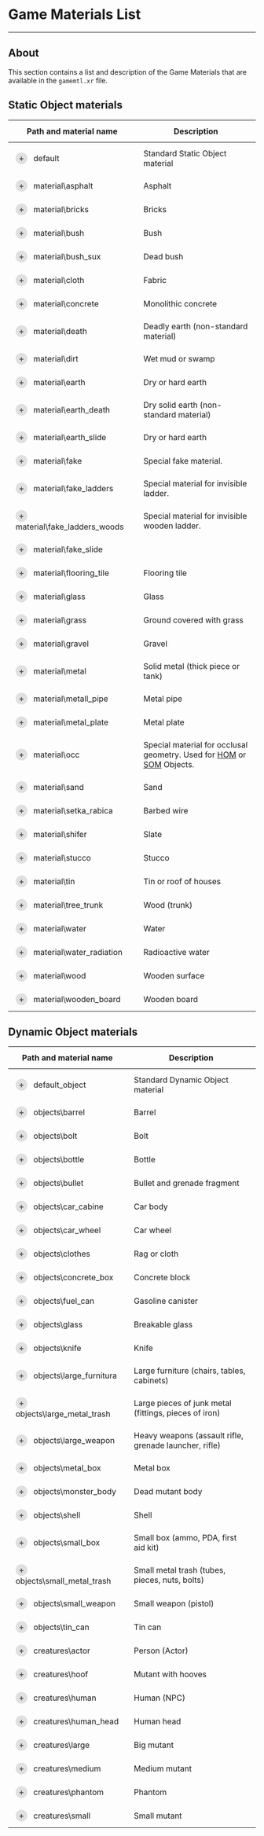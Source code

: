 # Game Materials List

___

## About

This section contains a list and description of the Game Materials that are available in the `gamemtl.xr` file.

## Static Object materials

<style>
.main-table {
    width: 100%;
    border-collapse: collapse;
}

.main-table th, .main-table td {
    padding: 12px 15px;
}

.main-table th {
}

.material-row {
    transition: background-color 0.2s;
}

.material-row:hover {
    background-color: #f9f9f9;
}

.expand-btn {
    cursor: pointer;
    display: inline-block;
    width: 24px;
    height: 24px;
    text-align: center;
    margin-right: 8px;
    background-color: #e0e0e0;
    border-radius: 50%;
    color: #555;
    font-weight: bold;
    line-height: 24px;
    transition: all 0.3s;
    user-select: none;
}

.expand-btn:hover {
    background-color: #d0d0d0;
}

.expand-btn.active {
    background-color: #4CAF50;
    color: white;
}

.details-container {
    max-height: 0;
    overflow: hidden;
    transition: max-height 0.2s ease-out;
    background-color: #fafafa;
}

.details-container.show {
    max-height: 1500px;
    transition: max-height 0.2s ease-in;
}

.nested-table {
    width: calc(100% - 30px);
    margin: 10px 15px;
    border-collapse: collapse;
    box-shadow: 0 1px 3px rgba(0,0,0,0.1);
}

.nested-table td {
    padding: 10px 15px;
    border: 1px solid #e0e0e0;
    background-color: white;
}

.nested-table tr:first-child td {
    border-top: none;
}

.nested-table tr:last-child td {
    border-bottom: none;
}

.nested-table tr td:first-child {
    border-left: none;
    font-weight: 500;
    color: #333;
}

.nested-table tr td:last-child {
    border-right: none;
    color: #666;
}
</style>

<table class="main-table" id="StaticObjectMaterialsTable">
    <thead>
        <tr>
            <th>Path and material name</th>
            <th>Description</th>
        </tr>
    </thead>
    <tbody>
        <tr class="material-row">
            <td>
                <span class="expand-btn" data-source="static/default.html">+</span>
                default
            </td>
            <td>Standard Static Object material</td>
        </tr>
        <tr>
            <td colspan="2" style="padding: 0;">
                <div class="details-container">
                    <table class="nested-table">
                    </table>
                </div>
            </td>
        </tr>
        <tr class="material-row">
            <td>
                <span class="expand-btn" data-source="static/asphalt.html">+</span>
                material\asphalt
            </td>
            <td>Asphalt</td>
        </tr>
        <tr>
            <td colspan="2" style="padding: 0;">
                <div class="details-container">
                    <table class="nested-table">
                    </table>
                </div>
            </td>
        </tr>
        <tr class="material-row">
            <td>
                <span class="expand-btn" data-source="static/bricks.html">+</span>
                material\bricks
            </td>
            <td>Bricks</td>
        </tr>
        <tr>
            <td colspan="2" style="padding: 0;">
                <div class="details-container">
                    <table class="nested-table">
                    </table>
                </div>
            </td>
        </tr>
        <tr class="material-row">
            <td>
                <span class="expand-btn" data-source="static/bush.html">+</span>
                material\bush
            </td>
            <td>Bush</td>
        </tr>
        <tr>
            <td colspan="2" style="padding: 0;">
                <div class="details-container">
                    <table class="nested-table">
                    </table>
                </div>
            </td>
        </tr>
        <tr class="material-row">
            <td>
                <span class="expand-btn" data-source="static/bush-sux.html">+</span>
                material\bush_sux
            </td>
            <td>Dead bush</td>
        </tr>
        <tr>
            <td colspan="2" style="padding: 0;">
                <div class="details-container">
                    <table class="nested-table">
                    </table>
                </div>
            </td>
        </tr>
        <tr class="material-row">
            <td>
                <span class="expand-btn" data-source="static/cloth.html">+</span>
                material\cloth
            </td>
            <td>Fabric</td>
        </tr>
        <tr>
            <td colspan="2" style="padding: 0;">
                <div class="details-container">
                    <table class="nested-table">
                    </table>
                </div>
            </td>
        </tr>
        <tr class="material-row">
            <td>
                <span class="expand-btn" data-source="static/concrete.html">+</span>
                material\concrete
            </td>
            <td>Monolithic concrete</td>
        </tr>
        <tr>
            <td colspan="2" style="padding: 0;">
                <div class="details-container">
                    <table class="nested-table">
                    </table>
                </div>
            </td>
        </tr>
        <tr class="material-row">
            <td>
                <span class="expand-btn" data-source="static/death.html">+</span>
                material\death
            </td>
            <td>Deadly earth (non-standard material)</td>
        </tr>
        <tr>
            <td colspan="2" style="padding: 0;">
                <div class="details-container">
                    <table class="nested-table">
                    </table>
                </div>
            </td>
        </tr>
        <tr class="material-row">
            <td>
                <span class="expand-btn" data-source="static/dirt.html">+</span>
                material\dirt
            </td>
            <td>Wet mud or swamp</td>
        </tr>
        <tr>
            <td colspan="2" style="padding: 0;">
                <div class="details-container">
                    <table class="nested-table">
                    </table>
                </div>
            </td>
        </tr>
        <tr class="material-row">
            <td>
                <span class="expand-btn" data-source="static/earth.html">+</span>
                material\earth
            </td>
            <td>Dry or hard earth</td>
        </tr>
        <tr>
            <td colspan="2" style="padding: 0;">
                <div class="details-container">
                    <table class="nested-table">
                    </table>
                </div>
            </td>
        </tr>
        <tr class="material-row">
            <td>
                <span class="expand-btn" data-source="static/earth-death.html">+</span>
                material\earth_death
            </td>
            <td>Dry solid earth (non-standard material)</td>
        </tr>
        <tr>
            <td colspan="2" style="padding: 0;">
                <div class="details-container">
                    <table class="nested-table">
                    </table>
                </div>
            </td>
        </tr>
        <tr class="material-row">
            <td>
                <span class="expand-btn" data-source="static/earth-slide.html">+</span>
                material\earth_slide
            </td>
            <td>Dry or hard earth</td>
        </tr>
        <tr>
            <td colspan="2" style="padding: 0;">
                <div class="details-container">
                    <table class="nested-table">
                    </table>
                </div>
            </td>
        </tr>
        <tr class="material-row">
            <td>
                <span class="expand-btn" data-source="static/fake.html">+</span>
                material\fake
            </td>
            <td>Special fake material.</td>
        </tr>
        <tr>
            <td colspan="2" style="padding: 0;">
                <div class="details-container">
                    <table class="nested-table">
                    </table>
                </div>
            </td>
        </tr>
        <tr class="material-row">
            <td>
                <span class="expand-btn" data-source="static/fake-ladders.html">+</span>
                material\fake_ladders
            </td>
            <td>Special material for invisible ladder.</td>
        </tr>
        <tr>
            <td colspan="2" style="padding: 0;">
                <div class="details-container">
                    <table class="nested-table">
                    </table>
                </div>
            </td>
        </tr>
        <tr class="material-row">
            <td>
                <span class="expand-btn" data-source="static/fake-ladders-woods.html">+</span>
                material\fake_ladders_woods
            </td>
            <td>Special material for invisible wooden ladder.</td>
        </tr>
        <tr>
            <td colspan="2" style="padding: 0;">
                <div class="details-container">
                    <table class="nested-table">
                    </table>
                </div>
            </td>
        </tr>
        <tr class="material-row">
            <td>
                <span class="expand-btn" data-source="static/fake-slide.html">+</span>
                material\fake_slide
            </td>
            <td></td>
        </tr>
        <tr>
            <td colspan="2" style="padding: 0;">
                <div class="details-container">
                    <table class="nested-table">
                    </table>
                </div>
            </td>
        </tr>
        <tr class="material-row">
            <td>
                <span class="expand-btn" data-source="static/flooring-tile.html">+</span>
                material\flooring_tile
            </td>
            <td>Flooring tile</td>
        </tr>
        <tr>
            <td colspan="2" style="padding: 0;">
                <div class="details-container">
                    <table class="nested-table">
                    </table>
                </div>
            </td>
        </tr>
        <tr class="material-row">
            <td>
                <span class="expand-btn" data-source="static/glass.html">+</span>
                material\glass
            </td>
            <td>Glass</td>
        </tr>
        <tr>
            <td colspan="2" style="padding: 0;">
                <div class="details-container">
                    <table class="nested-table">
                    </table>
                </div>
            </td>
        </tr>
        <tr class="material-row">
            <td>
                <span class="expand-btn" data-source="static/grass.html">+</span>
                material\grass
            </td>
            <td>Ground covered with grass</td>
        </tr>
        <tr>
            <td colspan="2" style="padding: 0;">
                <div class="details-container">
                    <table class="nested-table">
                    </table>
                </div>
            </td>
        </tr>
        <tr class="material-row">
            <td>
                <span class="expand-btn" data-source="static/gravel.html">+</span>
                material\gravel
            </td>
            <td>Gravel</td>
        </tr>
        <tr>
            <td colspan="2" style="padding: 0;">
                <div class="details-container">
                    <table class="nested-table">
                    </table>
                </div>
            </td>
        </tr>
        <tr class="material-row">
            <td>
                <span class="expand-btn" data-source="static/metal.html">+</span>
                material\metal
            </td>
            <td>Solid metal (thick piece or tank) </td>
        </tr>
        <tr>
            <td colspan="2" style="padding: 0;">
                <div class="details-container">
                    <table class="nested-table">
                    </table>
                </div>
            </td>
        </tr>
        <tr class="material-row">
            <td>
                <span class="expand-btn" data-source="static/metall-pipe.html">+</span>
                material\metall_pipe
            </td>
            <td>Metal pipe</td>
        </tr>
        <tr>
            <td colspan="2" style="padding: 0;">
                <div class="details-container">
                    <table class="nested-table">
                    </table>
                </div>
            </td>
        </tr>
        <tr class="material-row">
            <td>
                <span class="expand-btn" data-source="static/metal-plate.html">+</span>
                material\metal_plate
            </td>
            <td>Metal plate</td>
        </tr>
        <tr>
            <td colspan="2" style="padding: 0;">
                <div class="details-container">
                    <table class="nested-table">
                    </table>
                </div>
            </td>
        </tr>
        <tr class="material-row">
            <td>
                <span class="expand-btn" data-source="static/occ.html">+</span>
                material\occ
            </td>
            <td>Special material for occlusal geometry. Used for <a  href="../../glossary/glossary.html#hierarchical-occluder-mesh">HOM</a> or <a href="../../glossary/glossary.html#sound-occluder-mesh">SOM</a> Objects.</td>
        </tr>
        <tr>
            <td colspan="2" style="padding: 0;">
                <div class="details-container">
                    <table class="nested-table">
                    </table>
                </div>
            </td>
        </tr>
        <tr class="material-row">
            <td>
                <span class="expand-btn" data-source="static/sand.html">+</span>
                material\sand
            </td>
            <td>Sand</td>
        </tr>
        <tr>
            <td colspan="2" style="padding: 0;">
                <div class="details-container">
                    <table class="nested-table">
                    </table>
                </div>
            </td>
        </tr>
        <tr class="material-row">
            <td>
                <span class="expand-btn" data-source="static/setka-rabica.html">+</span>
                material\setka_rabica
            </td>
            <td>Barbed wire</td>
        </tr>
        <tr>
            <td colspan="2" style="padding: 0;">
                <div class="details-container">
                    <table class="nested-table">
                    </table>
                </div>
            </td>
        </tr>
        <tr class="material-row">
            <td>
                <span class="expand-btn" data-source="static/shifer.html">+</span>
                material\shifer
            </td>
            <td>Slate</td>
        </tr>
        <tr>
            <td colspan="2" style="padding: 0;">
                <div class="details-container">
                    <table class="nested-table">
                    </table>
                </div>
            </td>
        </tr>
        <tr class="material-row">
            <td>
                <span class="expand-btn" data-source="static/stucco.html">+</span>
                material\stucco
            </td>
            <td>Stucco</td>
        </tr>
        <tr>
            <td colspan="2" style="padding: 0;">
                <div class="details-container">
                    <table class="nested-table">
                    </table>
                </div>
            </td>
        </tr>
        <tr class="material-row">
            <td>
                <span class="expand-btn" data-source="static/tin.html">+</span>
                material\tin
            </td>
            <td>Tin or roof of houses</td>
        </tr>
        <tr>
            <td colspan="2" style="padding: 0;">
                <div class="details-container">
                    <table class="nested-table">
                    </table>
                </div>
            </td>
        </tr>
        <tr class="material-row">
            <td>
                <span class="expand-btn" data-source="static/tree-trunk.html">+</span>
                material\tree_trunk
            </td>
            <td>Wood (trunk)</td>
        </tr>
        <tr>
            <td colspan="2" style="padding: 0;">
                <div class="details-container">
                    <table class="nested-table">
                    </table>
                </div>
            </td>
        </tr>
        <tr class="material-row">
            <td>
                <span class="expand-btn" data-source="static/water.html">+</span>
                material\water
            </td>
            <td>Water</td>
        </tr>
        <tr>
            <td colspan="2" style="padding: 0;">
                <div class="details-container">
                    <table class="nested-table">
                    </table>
                </div>
            </td>
        </tr>
        <tr class="material-row">
            <td>
                <span class="expand-btn" data-source="static/water-radiation.html">+</span>
                material\water_radiation
            </td>
            <td>Radioactive water</td>
        </tr>
        <tr>
            <td colspan="2" style="padding: 0;">
                <div class="details-container">
                    <table class="nested-table">
                    </table>
                </div>
            </td>
        </tr>
        <tr class="material-row">
            <td>
                <span class="expand-btn" data-source="static/wood.html">+</span>
                material\wood
            </td>
            <td>Wooden surface</td>
        </tr>
        <tr>
            <td colspan="2" style="padding: 0;">
                <div class="details-container">
                    <table class="nested-table">
                    </table>
                </div>
            </td>
        </tr>
        <tr class="material-row">
            <td>
                <span class="expand-btn" data-source="static/wooden-board.html">+</span>
                material\wooden_board
            </td>
            <td>Wooden board</td>
        </tr>
        <tr>
            <td colspan="2" style="padding: 0;">
                <div class="details-container">
                    <table class="nested-table">
                    </table>
                </div>
            </td>
        </tr>
    </tbody>
</table>

## Dynamic Object materials

<table class="main-table" id="DynamicObjectMaterialsTable">
    <thead>
        <tr>
            <th>Path and material name</th>
            <th>Description</th>
        </tr>
    </thead>
    <tbody>
        <tr class="material-row">
            <td>
                <span class="expand-btn" data-source="dynamic/default-object.html">+</span>
                default_object
            </td>
            <td>Standard Dynamic Object material</td>
        </tr>
        <tr>
            <td colspan="2" style="padding: 0;">
                <div class="details-container">
                    <table class="nested-table">
                    </table>
                </div>
            </td>
        </tr>
        <tr class="material-row">
            <td>
                <span class="expand-btn" data-source="dynamic/barrel.html">+</span>
                objects\barrel
            </td>
            <td>Barrel</td>
        </tr>
        <tr>
            <td colspan="2" style="padding: 0;">
                <div class="details-container">
                    <table class="nested-table">
                    </table>
                </div>
            </td>
        </tr>
        <tr class="material-row">
            <td>
                <span class="expand-btn" data-source="dynamic/bolt.html">+</span>
                objects\bolt
            </td>
            <td>Bolt</td>
        </tr>
        <tr>
            <td colspan="2" style="padding: 0;">
                <div class="details-container">
                    <table class="nested-table">
                    </table>
                </div>
            </td>
        </tr>
        <tr class="material-row">
            <td>
                <span class="expand-btn" data-source="dynamic/bottle.html">+</span>
                objects\bottle
            </td>
            <td>Bottle</td>
        </tr>
        <tr>
            <td colspan="2" style="padding: 0;">
                <div class="details-container">
                    <table class="nested-table">
                    </table>
                </div>
            </td>
        </tr>
        <tr class="material-row">
            <td>
                <span class="expand-btn" data-source="dynamic/bullet.html">+</span>
                objects\bullet
            </td>
            <td>Bullet and grenade fragment</td>
        </tr>
        <tr>
            <td colspan="2" style="padding: 0;">
                <div class="details-container">
                    <table class="nested-table">
                    </table>
                </div>
            </td>
        </tr>
        <tr class="material-row">
            <td>
                <span class="expand-btn" data-source="dynamic/car-cabine.html">+</span>
                objects\car_cabine
            </td>
            <td>Car body</td>
        </tr>
        <tr>
            <td colspan="2" style="padding: 0;">
                <div class="details-container">
                    <table class="nested-table">
                    </table>
                </div>
            </td>
        </tr>
        <tr class="material-row">
            <td>
                <span class="expand-btn" data-source="dynamic/car-wheel.html">+</span>
                objects\car_wheel
            </td>
            <td>Car wheel</td>
        </tr>
        <tr>
            <td colspan="2" style="padding: 0;">
                <div class="details-container">
                    <table class="nested-table">
                    </table>
                </div>
            </td>
        </tr>
        <tr class="material-row">
            <td>
                <span class="expand-btn" data-source="dynamic/clothes.html">+</span>
                objects\clothes
            </td>
            <td>Rag or cloth</td>
        </tr>
        <tr>
            <td colspan="2" style="padding: 0;">
                <div class="details-container">
                    <table class="nested-table">
                    </table>
                </div>
            </td>
        </tr>
        <tr class="material-row">
            <td>
                <span class="expand-btn" data-source="dynamic/concreate-box.html">+</span>
                objects\concrete_box
            </td>
            <td>Concrete block</td>
        </tr>
        <tr>
            <td colspan="2" style="padding: 0;">
                <div class="details-container">
                    <table class="nested-table">
                    </table>
                </div>
            </td>
        </tr>
        <tr class="material-row">
            <td>
                <span class="expand-btn" data-source="dynamic/fuel-can.html">+</span>
                objects\fuel_can
            </td>
            <td>Gasoline canister</td>
        </tr>
        <tr>
            <td colspan="2" style="padding: 0;">
                <div class="details-container">
                    <table class="nested-table">
                    </table>
                </div>
            </td>
        </tr>
        <tr class="material-row">
            <td>
                <span class="expand-btn" data-source="dynamic/glass.html">+</span>
                objects\glass
            </td>
            <td>Breakable glass</td>
        </tr>
        <tr>
            <td colspan="2" style="padding: 0;">
                <div class="details-container">
                    <table class="nested-table">
                    </table>
                </div>
            </td>
        </tr>
        <tr class="material-row">
            <td>
                <span class="expand-btn" data-source="dynamic/knife.html">+</span>
                objects\knife
            </td>
            <td>Knife</td>
        </tr>
        <tr>
            <td colspan="2" style="padding: 0;">
                <div class="details-container">
                    <table class="nested-table">
                    </table>
                </div>
            </td>
        </tr>
        <tr class="material-row">
            <td>
                <span class="expand-btn" data-source="dynamic/large-furnitura.html">+</span>
                objects\large_furnitura
            </td>
            <td>Large furniture (chairs, tables, cabinets)</td>
        </tr>
        <tr>
            <td colspan="2" style="padding: 0;">
                <div class="details-container">
                    <table class="nested-table">
                    </table>
                </div>
            </td>
        </tr>
        <tr class="material-row">
            <td>
                <span class="expand-btn" data-source="dynamic/large-metal-trash.html">+</span>
                objects\large_metal_trash
            </td>
            <td>Large pieces of junk metal (fittings, pieces of iron)</td>
        </tr>
        <tr>
            <td colspan="2" style="padding: 0;">
                <div class="details-container">
                    <table class="nested-table">
                    </table>
                </div>
            </td>
        </tr>
        <tr class="material-row">
            <td>
                <span class="expand-btn" data-source="dynamic/large-weapon.html">+</span>
                objects\large_weapon
            </td>
            <td>Heavy weapons (assault rifle, grenade launcher, rifle)</td>
        </tr>
        <tr>
            <td colspan="2" style="padding: 0;">
                <div class="details-container">
                    <table class="nested-table">
                    </table>
                </div>
            </td>
        </tr>
        <tr class="material-row">
            <td>
                <span class="expand-btn" data-source="dynamic/metal-box.html">+</span>
                objects\metal_box
            </td>
            <td>Metal box</td>
        </tr>
        <tr>
            <td colspan="2" style="padding: 0;">
                <div class="details-container">
                    <table class="nested-table">
                    </table>
                </div>
            </td>
        </tr>
        <tr class="material-row">
            <td>
                <span class="expand-btn" data-source="dynamic/monster-body.html">+</span>
                objects\monster_body
            </td>
            <td>Dead mutant body</td>
        </tr>
        <tr>
            <td colspan="2" style="padding: 0;">
                <div class="details-container">
                    <table class="nested-table">
                    </table>
                </div>
            </td>
        </tr>
        <tr class="material-row">
            <td>
                <span class="expand-btn" data-source="dynamic/shell.html">+</span>
                objects\shell
            </td>
            <td>Shell</td>
        </tr>
        <tr>
            <td colspan="2" style="padding: 0;">
                <div class="details-container">
                    <table class="nested-table">
                    </table>
                </div>
            </td>
        </tr>
        <tr class="material-row">
            <td>
                <span class="expand-btn" data-source="dynamic/small-box.html">+</span>
                objects\small_box
            </td>
            <td>Small box (ammo, PDA, first aid kit)</td>
        </tr>
        <tr>
            <td colspan="2" style="padding: 0;">
                <div class="details-container">
                    <table class="nested-table">
                    </table>
                </div>
            </td>
        </tr>
        <tr class="material-row">
            <td>
                <span class="expand-btn" data-source="dynamic/small-metal-trash.html">+</span>
                objects\small_metal_trash
            </td>
            <td>Small metal trash (tubes, pieces, nuts, bolts)</td>
        </tr>
        <tr>
            <td colspan="2" style="padding: 0;">
                <div class="details-container">
                    <table class="nested-table">
                    </table>
                </div>
            </td>
        </tr>
        <tr class="material-row">
            <td>
                <span class="expand-btn" data-source="dynamic/small-weapon.html">+</span>
                objects\small_weapon
            </td>
            <td>Small weapon (pistol)</td>
        </tr>
        <tr>
            <td colspan="2" style="padding: 0;">
                <div class="details-container">
                    <table class="nested-table">
                    </table>
                </div>
            </td>
        </tr>
        <tr class="material-row">
            <td>
                <span class="expand-btn" data-source="dynamic/tin-can.html">+</span>
                objects\tin_can
            </td>
            <td>Tin can</td>
        </tr>
        <tr>
            <td colspan="2" style="padding: 0;">
                <div class="details-container">
                    <table class="nested-table">
                    </table>
                </div>
            </td>
        </tr>
        <tr class="material-row">
            <td>
                <span class="expand-btn" data-source="dynamic/actor.html">+</span>
                creatures\actor
            </td>
            <td>Person (Actor)</td>
        </tr>
        <tr>
            <td colspan="2" style="padding: 0;">
                <div class="details-container">
                    <table class="nested-table">
                    </table>
                </div>
            </td>
        </tr>
        <tr class="material-row">
            <td>
                <span class="expand-btn" data-source="dynamic/hoof.html">+</span>
                creatures\hoof
            </td>
            <td>Mutant with hooves</td>
        </tr>
        <tr>
            <td colspan="2" style="padding: 0;">
                <div class="details-container">
                    <table class="nested-table">
                    </table>
                </div>
            </td>
        </tr>
        <tr class="material-row">
            <td>
                <span class="expand-btn" data-source="dynamic/human.html">+</span>
                creatures\human
            </td>
            <td>Human (NPC)</td>
        </tr>
        <tr>
            <td colspan="2" style="padding: 0;">
                <div class="details-container">
                    <table class="nested-table">
                    </table>
                </div>
            </td>
        </tr>
        <tr class="material-row">
            <td>
                <span class="expand-btn" data-source="dynamic/human-head.html">+</span>
                creatures\human_head
            </td>
            <td>Human head</td>
        </tr>
        <tr>
            <td colspan="2" style="padding: 0;">
                <div class="details-container">
                    <table class="nested-table">
                    </table>
                </div>
            </td>
        </tr>
        <tr class="material-row">
            <td>
                <span class="expand-btn" data-source="dynamic/large.html">+</span>
                creatures\large
            </td>
            <td>Big mutant</td>
        </tr>
        <tr>
            <td colspan="2" style="padding: 0;">
                <div class="details-container">
                    <table class="nested-table">
                    </table>
                </div>
            </td>
        </tr>
        <tr class="material-row">
            <td>
                <span class="expand-btn" data-source="dynamic/medium.html">+</span>
                creatures\medium
            </td>
            <td>Medium mutant</td>
        </tr>
        <tr>
            <td colspan="2" style="padding: 0;">
                <div class="details-container">
                    <table class="nested-table">
                    </table>
                </div>
            </td>
        </tr>
        <tr class="material-row">
            <td>
                <span class="expand-btn" data-source="dynamic/phantom.html">+</span>
                creatures\phantom
            </td>
            <td>Phantom</td>
        </tr>
        <tr>
            <td colspan="2" style="padding: 0;">
                <div class="details-container">
                    <table class="nested-table">
                    </table>
                </div>
            </td>
        </tr>
        <tr class="material-row">
            <td>
                <span class="expand-btn" data-source="dynamic/small.html">+</span>
                creatures\small
            </td>
            <td>Small mutant</td>
        </tr>
        <tr>
            <td colspan="2" style="padding: 0;">
                <div class="details-container">
                    <table class="nested-table">
                    </table>
                </div>
            </td>
        </tr>
    </tbody>
</table>

<script>
document.addEventListener('DOMContentLoaded', () => {
    // Обработчик для обеих таблиц
    const handleTableClick = async (event) => {
        const btn = event.target.closest('.expand-btn');
        if (!btn) return;

        const row = btn.closest('tr');
        const detailsContainer = row.nextElementSibling.querySelector('.details-container');
        const isOpening = !detailsContainer.classList.contains('show');
        // Обновляем состояние кнопки
        btn.classList.toggle('active', isOpening);
        btn.textContent = isOpening ? '−' : '+';
        if (isOpening) {
            detailsContainer.classList.add('show');
            // Загружаем данные только если они еще не загружены
            if (btn.dataset.source && !btn.dataset.loaded) {
                try {
                    const response = await fetch(btn.dataset.source);
                    if (!response.ok) throw new Error(`HTTP error! status: ${response.status}`);
                    const html = await response.text();
                    const parser = new DOMParser();
                    const doc = parser.parseFromString(html, 'text/html');
                    const nestedTable = detailsContainer.querySelector('.nested-table');
                    // Очищаем перед вставкой новых данных
                    nestedTable.innerHTML = '';
                    // Безопасное извлечение таблицы
                    const sourceTable = doc.querySelector('table');
                    if (sourceTable) {
                        nestedTable.appendChild(sourceTable.cloneNode(true));
                    } else {
                        throw new Error('Таблица не найдена в ответе');
                    }
                    btn.dataset.loaded = 'true';
                } catch (error) {
                    console.error('Ошибка загрузки данных:', error);
                    detailsContainer.innerHTML = '<div class="error-message">Ошибка загрузки данных. Пожалуйста, попробуйте позже.</div>';
                }
            }
        } else {
            // Небольшая задержка для плавного закрытия
            setTimeout(() => {
                detailsContainer.classList.remove('show');
            }, 5);
        }
    };

    const staticTable = document.getElementById('StaticObjectMaterialsTable');
    const dynamicTable = document.getElementById('DynamicObjectMaterialsTable');
    if (staticTable) staticTable.addEventListener('click', handleTableClick);
    if (dynamicTable) dynamicTable.addEventListener('click', handleTableClick);
});
</script>
